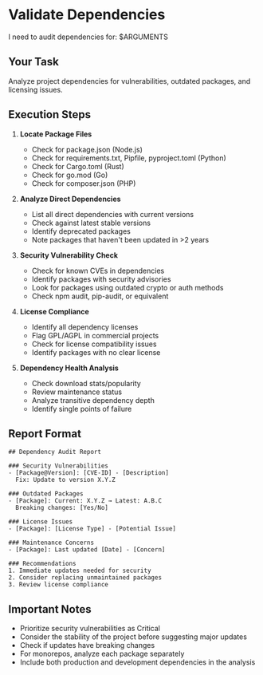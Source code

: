 # Validate Dependencies

I need to audit dependencies for: $ARGUMENTS

## Your Task

Analyze project dependencies for vulnerabilities, outdated packages, and licensing issues.

## Execution Steps

1. **Locate Package Files**
   - Check for package.json (Node.js)
   - Check for requirements.txt, Pipfile, pyproject.toml (Python)
   - Check for Cargo.toml (Rust)
   - Check for go.mod (Go)
   - Check for composer.json (PHP)

2. **Analyze Direct Dependencies**
   - List all direct dependencies with current versions
   - Check against latest stable versions
   - Identify deprecated packages
   - Note packages that haven't been updated in >2 years

3. **Security Vulnerability Check**
   - Check for known CVEs in dependencies
   - Identify packages with security advisories
   - Look for packages using outdated crypto or auth methods
   - Check npm audit, pip-audit, or equivalent

4. **License Compliance**
   - Identify all dependency licenses
   - Flag GPL/AGPL in commercial projects
   - Check for license compatibility issues
   - Identify packages with no clear license

5. **Dependency Health Analysis**
   - Check download stats/popularity
   - Review maintenance status
   - Analyze transitive dependency depth
   - Identify single points of failure

## Report Format

```
## Dependency Audit Report

### Security Vulnerabilities
- [Package@Version]: [CVE-ID] - [Description]
  Fix: Update to version X.Y.Z

### Outdated Packages
- [Package]: Current: X.Y.Z → Latest: A.B.C
  Breaking changes: [Yes/No]

### License Issues
- [Package]: [License Type] - [Potential Issue]

### Maintenance Concerns
- [Package]: Last updated [Date] - [Concern]

### Recommendations
1. Immediate updates needed for security
2. Consider replacing unmaintained packages
3. Review license compliance
```

## Important Notes

- Prioritize security vulnerabilities as Critical
- Consider the stability of the project before suggesting major updates
- Check if updates have breaking changes
- For monorepos, analyze each package separately
- Include both production and development dependencies in the analysis